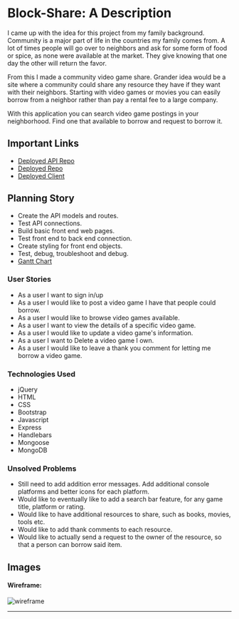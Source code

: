 # Block-Share: A Description

I came up with the idea for this project from my family background.  Community is a major part of life in the countries my family comes from.  A lot of times people will go over to neighbors and ask for some form of food or spice, as none were available at the market.  They give knowing that one day the other will return the favor.  

From this I made a community video game share.  Grander idea would be a site where a community could share any resource they have if they want with their neighbors. Starting with video games or movies you can easily borrow from a neighbor rather than pay a rental fee to a large company.

With this application you can search video game postings in your neighborhood.  Find one that available to borrow and request to borrow it.

## Important Links

- [Deployed API Repo](https://github.com/sebastian-chang/block-share-api)
- [Deployed Repo](https://github.com/sebastian-chang/block-share)
- [Deployed Client](https://sebastian-chang.github.io/block-share/)

## Planning Story

- Create the API models and routes.
- Test API connections.
- Build basic front end web pages.
- Test front end to back end connection.
- Create styling for front end objects.
- Test, debug, troubleshoot and debug.
- [Gantt Chart](https://docs.google.com/spreadsheets/d/1z5f2GSEPifRBP3DsE0RQL32uXRSbROqJ7u_IqC4iMV8/edit#gid=1115838130)

### User Stories

- As a user I want to sign in/up
- As a user I would like to post a video game I have that people could borrow.
- As a user I would like to browse video games available.
- As a user I want to view the details of a specific video game.
- As a user I would like to update a video game's information.
- As a user I want to Delete a video game I own.
- As a user I would like to leave a thank you comment for letting me borrow a video game.

### Technologies Used

- jQuery
- HTML
- CSS
- Bootstrap
- Javascript
- Express
- Handlebars
- Mongoose
- MongoDB

### Unsolved Problems

- Still need to add addition error messages.  Add additional console platforms and better icons for each platform.
- Would like to eventually like to add a search bar feature, for any game title, platform or rating.  
- Would like to have additional resources to share, such as books, movies, tools etc.
- Would like to add thank comments to each resource.
- Would like to actually send a request to the owner of the resource, so that a person can borrow said item.

## Images

#### Wireframe:

![wireframe](https://git.generalassemb.ly/sebastian-chang/full-stack-project-practice/blob/response/images/Block-Borrow-Wireframe.jpg)

---
